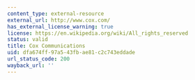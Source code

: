 ```yaml
---
content_type: external-resource
external_url: http://www.cox.com/
has_external_license_warning: true
license: https://en.wikipedia.org/wiki/All_rights_reserved
status: valid
title: Cox Communications
uid: dfa674ff-97a5-43fb-ae81-c2c743eddade
url_status_code: 200
wayback_url: ''
---
```

